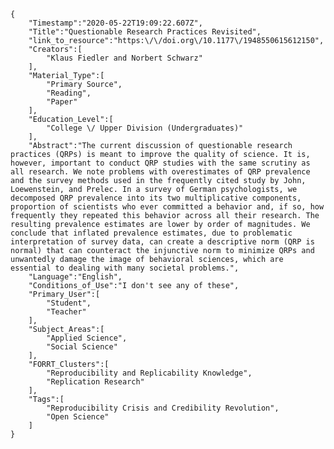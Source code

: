 
    {
        "Timestamp":"2020-05-22T19:09:22.607Z",
        "Title":"Questionable Research Practices Revisited",
        "link_to_resource":"https:\/\/doi.org\/10.1177\/1948550615612150",
        "Creators":[
            "Klaus Fiedler and Norbert Schwarz"
        ],
        "Material_Type":[
            "Primary Source",
            "Reading",
            "Paper"
        ],
        "Education_Level":[
            "College \/ Upper Division (Undergraduates)"
        ],
        "Abstract":"The current discussion of questionable research practices (QRPs) is meant to improve the quality of science. It is, however, important to conduct QRP studies with the same scrutiny as all research. We note problems with overestimates of QRP prevalence and the survey methods used in the frequently cited study by John, Loewenstein, and Prelec. In a survey of German psychologists, we decomposed QRP prevalence into its two multiplicative components, proportion of scientists who ever committed a behavior and, if so, how frequently they repeated this behavior across all their research. The resulting prevalence estimates are lower by order of magnitudes. We conclude that inflated prevalence estimates, due to problematic interpretation of survey data, can create a descriptive norm (QRP is normal) that can counteract the injunctive norm to minimize QRPs and unwantedly damage the image of behavioral sciences, which are essential to dealing with many societal problems.",
        "Language":"English",
        "Conditions_of_Use":"I don't see any of these",
        "Primary_User":[
            "Student",
            "Teacher"
        ],
        "Subject_Areas":[
            "Applied Science",
            "Social Science"
        ],
        "FORRT_Clusters":[
            "Reproducibility and Replicability Knowledge",
            "Replication Research"
        ],
        "Tags":[
            "Reproducibility Crisis and Credibility Revolution",
            "Open Science"
        ]
    }

